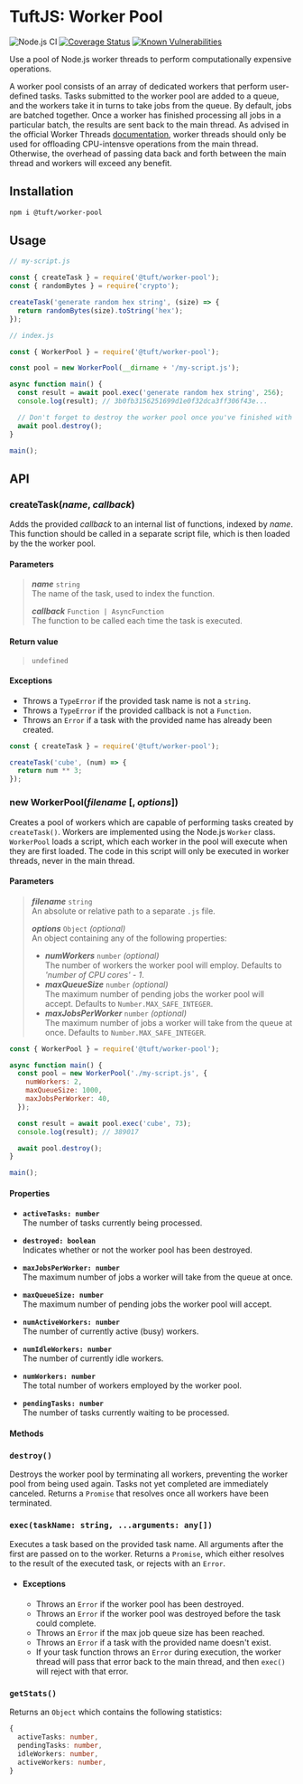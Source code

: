 # TuftJS: Worker Pool

![Node.js CI](https://github.com/tuftjs/worker-pool/workflows/Node.js%20CI/badge.svg)
[![Coverage Status](https://coveralls.io/repos/github/tuftjs/worker-pool/badge.svg?branch=master)](https://coveralls.io/github/tuftjs/worker-pool?branch=master)
[![Known Vulnerabilities](https://snyk.io/test/github/tuftjs/worker-pool/badge.svg?targetFile=package.json)](https://snyk.io/test/github/rav2040/rollup-plugin-scrub?targetFile=package.json)

Use a pool of Node.js worker threads to perform computationally expensive operations.

A worker pool consists of an array of dedicated workers that perform user-defined tasks. Tasks submitted to the worker pool are added to a queue, and the workers take it in turns to take jobs from the queue. By default, jobs are batched together. Once a worker has finished processing all jobs in a particular batch, the results are sent back to the main thread. As advised in the official Worker Threads [documentation](https://nodejs.org/dist/latest-v12.x/docs/api/worker_threads.html), worker threads should only be used for offloading CPU-intensve operations from the main thread. Otherwise, the overhead of passing data back and forth between the main thread and workers will exceed any benefit.

## Installation

```bash
npm i @tuft/worker-pool
```

## Usage

```js
// my-script.js

const { createTask } = require('@tuft/worker-pool');
const { randomBytes } = require('crypto');

createTask('generate random hex string', (size) => {
  return randomBytes(size).toString('hex');
});
```

```js
// index.js

const { WorkerPool } = require('@tuft/worker-pool');

const pool = new WorkerPool(__dirname + '/my-script.js');

async function main() {
  const result = await pool.exec('generate random hex string', 256);
  console.log(result); // 3b0fb3156251699d1e0f32dca3ff306f43e...

  // Don't forget to destroy the worker pool once you've finished with it.
  await pool.destroy();
}

main();
```

## API

### createTask(*name*, *callback*)

Adds the provided *callback* to an internal list of functions, indexed by *name*. This function should be called in a separate script file, which is then loaded by the the worker pool.

#### Parameters

>***name*** `string`  
>The name of the task, used to index the function.
>
>***callback*** `Function | AsyncFunction`  
>The function to be called each time the task is executed.

#### Return value

>`undefined`

#### Exceptions

* Throws a `TypeError` if the provided task name is not a `string`.
* Throws a `TypeError` if the provided callback is not a `Function`.
* Throws an `Error` if a task with the provided name has already been created.

```js
const { createTask } = require('@tuft/worker-pool');

createTask('cube', (num) => {
  return num ** 3;
});
```

### new WorkerPool(*filename* [, *options*])

Creates a pool of workers which are capable of performing tasks created by `createTask()`. Workers are implemented using the Node.js `Worker` class. `WorkerPool` loads a script, which each worker in the pool will execute when they are first loaded. The code in this script will only be executed in worker threads, never in the main thread.

#### Parameters

>***filename*** `string`  
>An absolute or relative path to a separate `.js` file.
>
>***options*** `Object` *(optional)*  
>An object containing any of the following properties:
> * ***numWorkers*** `number` *(optional)*  
>   The number of workers the worker pool will employ. Defaults to *'number of CPU cores' - 1*.
> * ***maxQueueSize*** `number` *(optional)*  
>   The maximum number of pending jobs the worker pool will accept. Defaults to `Number.MAX_SAFE_INTEGER`.
> * ***maxJobsPerWorker*** `number` *(optional)*  
>   The maximum number of jobs a worker will take from the queue at once. Defaults to `Number.MAX_SAFE_INTEGER`.

```js
const { WorkerPool } = require('@tuft/worker-pool');

async function main() {
  const pool = new WorkerPool('./my-script.js', {
    numWorkers: 2,
    maxQueueSize: 1000,
    maxJobsPerWorker: 40,
  });

  const result = await pool.exec('cube', 73);
  console.log(result); // 389017

  await pool.destroy();
}

main();
```

#### Properties

* **`activeTasks: number`**  
The number of tasks currently being processed.

* **`destroyed: boolean`**  
Indicates whether or not the worker pool has been destroyed.

* **`maxJobsPerWorker: number`**  
The maximum number of jobs a worker will take from the queue at once.

* **`maxQueueSize: number`**  
The maximum number of pending jobs the worker pool will accept.

* **`numActiveWorkers: number`**  
The number of currently active (busy) workers.

* **`numIdleWorkers: number`**  
The number of currently idle workers.

* **`numWorkers: number`**  
The total number of workers employed by the worker pool.

* **`pendingTasks: number`**  
The number of tasks currently waiting to be processed.

#### Methods

### `destroy()`  
Destroys the worker pool by terminating all workers, preventing the worker pool from being used again. Tasks not yet completed are immediately canceled. Returns a `Promise` that resolves once all workers have been terminated.

### `exec(taskName: string, ...arguments: any[])`  
Executes a task based on the provided task name. All arguments after the first are passed on to the worker. Returns a `Promise`, which either resolves to the result of the executed task, or rejects with an `Error`.

* #### Exceptions  
  * Throws an `Error` if the worker pool has been destroyed.
  * Throws an `Error` if the worker pool was destroyed before the task could complete.
  * Throws an `Error` if the max job queue size has been reached.
  * Throws an `Error` if a task with the provided name doesn't exist.
  * If your task function throws an `Error` during execution, the worker thread will pass that error back to the main thread, and then `exec()` will reject with that error.

### `getStats()`  
Returns an `Object` which contains the following statistics:
```ts
{
  activeTasks: number,
  pendingTasks: number,
  idleWorkers: number,
  activeWorkers: number,
}
```
